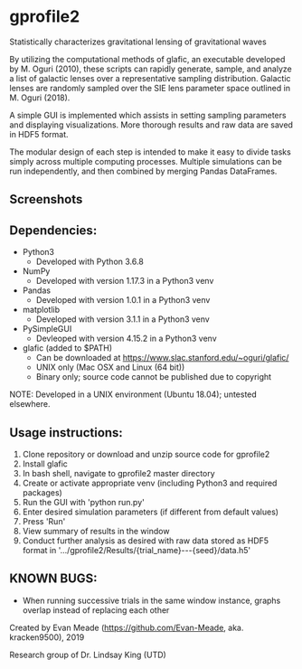 # gprofile2
Statistically characterizes gravitational lensing of gravitational waves

By utilizing the computational methods of glafic, an executable developed by M. Oguri (2010), these scripts can rapidly generate, sample, and analyze a list of galactic lenses over a representative sampling distribution. Galactic lenses are randomly sampled over the SIE lens parameter space outlined in M. Oguri (2018).

A simple GUI is implemented which assists in setting sampling parameters and displaying visualizations. More thorough results and raw data are saved in HDF5 format.

The modular design of each step is intended to make it easy to divide tasks simply across multiple computing processes. Multiple simulations can be run independently, and then combined by merging Pandas DataFrames.

## Screenshots


## Dependencies:
* Python3
  * Developed with Python 3.6.8
* NumPy
  * Developed with version 1.17.3 in a Python3 venv
* Pandas
  * Developed with version 1.0.1 in a Python3 venv
* matplotlib
  * Developed with version 3.1.1 in a Python3 venv
* PySimpleGUI
  * Devleoped with version 4.15.2 in a Python3 venv
* glafic (added to $PATH)
  * Can be downloaded at https://www.slac.stanford.edu/~oguri/glafic/
  * UNIX only (Mac OSX and Linux (64 bit))
  * Binary only; source code cannot be published due to copyright

NOTE: Developed in a UNIX environment (Ubuntu 18.04); untested elsewhere.

## Usage instructions:
1. Clone repository or download and unzip source code for gprofile2
2. Install glafic
3. In bash shell, navigate to gprofile2 master directory
4. Create or activate appropriate venv (including Python3 and required packages)
5. Run the GUI with 'python run.py'
6. Enter desired simulation parameters (if different from default values)
7. Press 'Run'
8. View summary of results in the window
9. Conduct further analysis as desired with raw data stored as HDF5 format in '.../gprofile2/Results/{trial_name}---{seed}/data.h5'

## KNOWN BUGS:
* When running successive trials in the same window instance, graphs overlap instead of replacing each other

Created by Evan Meade (https://github.com/Evan-Meade, aka. kracken9500), 2019

Research group of Dr. Lindsay King (UTD)
